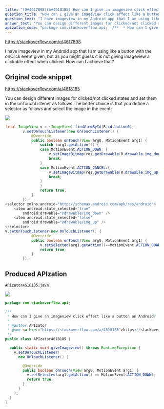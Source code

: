 ```yaml
---
title: "[Q#4617898][A#4618185] How can I give an imageview click effect like a button on Android?"
question_title: "How can I give an imageview click effect like a button on Android?"
question_text: "I have imageview in my Android app that I am using like a button with the onClick event given, but as you might guess it is not giving imageview a clickable effect when clicked. How can I achieve that?"
answer_text: "You can design different images for clicked/not clicked states and set them in the onTouchListener as follows The better choice is that you define a selector as follows and select the image in the event:"
apization_code: "package com.stackoverflow.api;  /**  * How can I give an imageview click effect like a button on Android?  *  * @author APIzator  * @see <a href=\"https://stackoverflow.com/a/4618185\">https://stackoverflow.com/a/4618185</a>  */ public class APIzator4618185 {    public static void giveImageview() throws RuntimeException {     v.setOnTouchListener(       new OnTouchListener() {          @Override         public boolean onTouch(View arg0, MotionEvent arg1) {           v.setSelected(arg1.getAction() == MotionEvent.ACTION_DOWN);           return true;         }       }     );   } }"
---
```


https://stackoverflow.com/q/4617898

I have imageview in my Android app that I am using like a button with the onClick event given, but as you might guess it is not giving imageview a clickable effect when clicked. How can I achieve that?



## Original code snippet

https://stackoverflow.com/a/4618185

You can design different images for clicked/not clicked states and set them in the onTouchListener as follows
The better choice is that you define a selector as follows
and select the image in the event:

<div class="code-logo"><img src="/stackoverflow.png" /></div>

```java
final ImageView v = (ImageView) findViewById(R.id.button0);
        v.setOnTouchListener(new OnTouchListener() {
            @Override
            public boolean onTouch(View arg0, MotionEvent arg1) {
                switch (arg1.getAction()) {
                case MotionEvent.ACTION_DOWN: {
                    v.setImageBitmap(res.getDrawable(R.drawable.img_down));
                    break;
                }
                case MotionEvent.ACTION_CANCEL:{
                    v.setImageBitmap(res.getDrawable(R.drawable.img_up));
                    break;
                }
                }
                return true;
            }
        });
<selector xmlns:android="http://schemas.android.com/apk/res/android">
    <item android:state_selected="true"   
        android:drawable="@drawable/img_down" />
    <item android:state_selected="false"   
        android:drawable="@drawable/img_up" />
</selector>
v.setOnTouchListener(new OnTouchListener() {
            @Override
            public boolean onTouch(View arg0, MotionEvent arg1) {
                v.setSelected(arg1.getAction()==MotionEvent.ACTION_DOWN);
                return true;
            }
        });
```

## Produced APIzation

[`APIzator4618185.java`](https://github.com/pasqualesalza/apization-temp-data/raw/master/search/APIzator4618185.java)

<div class="code-logo"><img src="/apizator.png" /></div>

```java
package com.stackoverflow.api;

/**
 * How can I give an imageview click effect like a button on Android?
 *
 * @author APIzator
 * @see <a href="https://stackoverflow.com/a/4618185">https://stackoverflow.com/a/4618185</a>
 */
public class APIzator4618185 {

  public static void giveImageview() throws RuntimeException {
    v.setOnTouchListener(
      new OnTouchListener() {

        @Override
        public boolean onTouch(View arg0, MotionEvent arg1) {
          v.setSelected(arg1.getAction() == MotionEvent.ACTION_DOWN);
          return true;
        }
      }
    );
  }
}

```